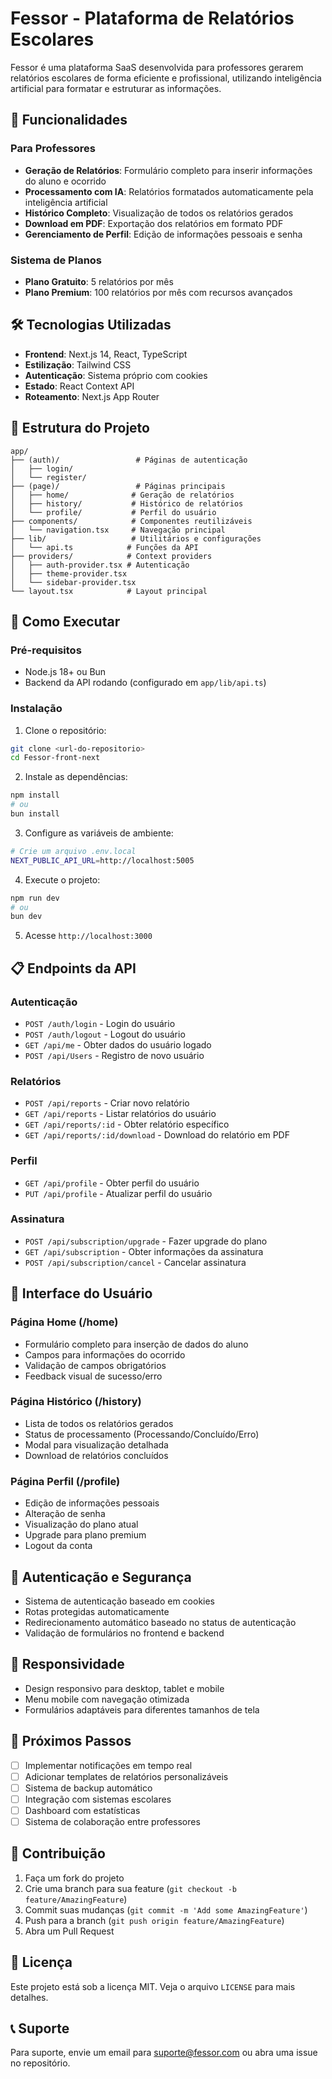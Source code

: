 # Fessor - Plataforma de Relatórios Escolares

Fessor é uma plataforma SaaS desenvolvida para professores gerarem relatórios escolares de forma eficiente e profissional, utilizando inteligência artificial para formatar e estruturar as informações.

## 🚀 Funcionalidades

### Para Professores
- **Geração de Relatórios**: Formulário completo para inserir informações do aluno e ocorrido
- **Processamento com IA**: Relatórios formatados automaticamente pela inteligência artificial
- **Histórico Completo**: Visualização de todos os relatórios gerados
- **Download em PDF**: Exportação dos relatórios em formato PDF
- **Gerenciamento de Perfil**: Edição de informações pessoais e senha

### Sistema de Planos
- **Plano Gratuito**: 5 relatórios por mês
- **Plano Premium**: 100 relatórios por mês com recursos avançados

## 🛠️ Tecnologias Utilizadas

- **Frontend**: Next.js 14, React, TypeScript
- **Estilização**: Tailwind CSS
- **Autenticação**: Sistema próprio com cookies
- **Estado**: React Context API
- **Roteamento**: Next.js App Router

## 📁 Estrutura do Projeto

```
app/
├── (auth)/                 # Páginas de autenticação
│   ├── login/
│   └── register/
├── (page)/                 # Páginas principais
│   ├── home/              # Geração de relatórios
│   ├── history/           # Histórico de relatórios
│   └── profile/           # Perfil do usuário
├── components/            # Componentes reutilizáveis
│   └── navigation.tsx     # Navegação principal
├── lib/                   # Utilitários e configurações
│   └── api.ts            # Funções da API
├── providers/            # Context providers
│   ├── auth-provider.tsx # Autenticação
│   ├── theme-provider.tsx
│   └── sidebar-provider.tsx
└── layout.tsx            # Layout principal
```

## 🚀 Como Executar

### Pré-requisitos
- Node.js 18+ ou Bun
- Backend da API rodando (configurado em `app/lib/api.ts`)

### Instalação

1. Clone o repositório:
```bash
git clone <url-do-repositorio>
cd Fessor-front-next
```

2. Instale as dependências:
```bash
npm install
# ou
bun install
```

3. Configure as variáveis de ambiente:
```bash
# Crie um arquivo .env.local
NEXT_PUBLIC_API_URL=http://localhost:5005
```

4. Execute o projeto:
```bash
npm run dev
# ou
bun dev
```

5. Acesse `http://localhost:3000`

## 📋 Endpoints da API

### Autenticação
- `POST /auth/login` - Login do usuário
- `POST /auth/logout` - Logout do usuário
- `GET /api/me` - Obter dados do usuário logado
- `POST /api/Users` - Registro de novo usuário

### Relatórios
- `POST /api/reports` - Criar novo relatório
- `GET /api/reports` - Listar relatórios do usuário
- `GET /api/reports/:id` - Obter relatório específico
- `GET /api/reports/:id/download` - Download do relatório em PDF

### Perfil
- `GET /api/profile` - Obter perfil do usuário
- `PUT /api/profile` - Atualizar perfil do usuário

### Assinatura
- `POST /api/subscription/upgrade` - Fazer upgrade do plano
- `GET /api/subscription` - Obter informações da assinatura
- `POST /api/subscription/cancel` - Cancelar assinatura

## 🎨 Interface do Usuário

### Página Home (/home)
- Formulário completo para inserção de dados do aluno
- Campos para informações do ocorrido
- Validação de campos obrigatórios
- Feedback visual de sucesso/erro

### Página Histórico (/history)
- Lista de todos os relatórios gerados
- Status de processamento (Processando/Concluído/Erro)
- Modal para visualização detalhada
- Download de relatórios concluídos

### Página Perfil (/profile)
- Edição de informações pessoais
- Alteração de senha
- Visualização do plano atual
- Upgrade para plano premium
- Logout da conta

## 🔐 Autenticação e Segurança

- Sistema de autenticação baseado em cookies
- Rotas protegidas automaticamente
- Redirecionamento automático baseado no status de autenticação
- Validação de formulários no frontend e backend

## 📱 Responsividade

- Design responsivo para desktop, tablet e mobile
- Menu mobile com navegação otimizada
- Formulários adaptáveis para diferentes tamanhos de tela

## 🎯 Próximos Passos

- [ ] Implementar notificações em tempo real
- [ ] Adicionar templates de relatórios personalizáveis
- [ ] Sistema de backup automático
- [ ] Integração com sistemas escolares
- [ ] Dashboard com estatísticas
- [ ] Sistema de colaboração entre professores

## 🤝 Contribuição

1. Faça um fork do projeto
2. Crie uma branch para sua feature (`git checkout -b feature/AmazingFeature`)
3. Commit suas mudanças (`git commit -m 'Add some AmazingFeature'`)
4. Push para a branch (`git push origin feature/AmazingFeature`)
5. Abra um Pull Request

## 📄 Licença

Este projeto está sob a licença MIT. Veja o arquivo `LICENSE` para mais detalhes.

## 📞 Suporte

Para suporte, envie um email para suporte@fessor.com ou abra uma issue no repositório.
